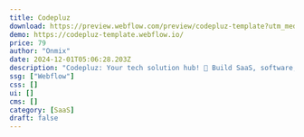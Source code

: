 ```yaml
---
title: Codepluz
download: https://preview.webflow.com/preview/codepluz-template?utm_medium=preview_link&utm_source=designer&utm_content=codepluz-template&preview=e378b619a99e95d4931a03d9f852c177&workflow=preview
demo: https://codepluz-template.webflow.io/
price: 79
author: "Onmix"
date: 2024-12-01T05:06:28.203Z
description: "Codepluz: Your tech solution hub! 🚀 Build SaaS, software, startup, apps, and more. 💻 Expertly crafted templates for startups, corporates, and businesses. 💼 Showcase your brand with style and professionalism. ✨"
ssg: ["Webflow"]
css: []
ui: []
cms: []
category: [SaaS]
draft: false
---
```

